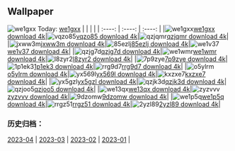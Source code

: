 ## Wallpaper
![we1gxx](https://w.wallhaven.cc/full/we/wallhaven-we1gxx.jpg) Today: [we1gxx](https://th.wallhaven.cc/small/we/we1gxx.jpg)
|      |      |      |
| :----: | :----: | :----: |
|![we1gxx](https://th.wallhaven.cc/small/we/we1gxx.jpg)[we1gxx download 4k](https://wallhaven.cc/w/we1gxx)|![vqzo85](https://th.wallhaven.cc/small/vq/vqzo85.jpg)[vqzo85 download 4k](https://wallhaven.cc/w/vqzo85)|![qzjqmr](https://th.wallhaven.cc/small/qz/qzjqmr.jpg)[qzjqmr download 4k](https://wallhaven.cc/w/qzjqmr)|
|![jxww3m](https://th.wallhaven.cc/small/jx/jxww3m.jpg)[jxww3m download 4k](https://wallhaven.cc/w/jxww3m)|![85ezlj](https://th.wallhaven.cc/small/85/85ezlj.jpg)[85ezlj download 4k](https://wallhaven.cc/w/85ezlj)|![we1v37](https://th.wallhaven.cc/small/we/we1v37.jpg)[we1v37 download 4k](https://wallhaven.cc/w/we1v37)|
|![qzjg7d](https://th.wallhaven.cc/small/qz/qzjg7d.jpg)[qzjg7d download 4k](https://wallhaven.cc/w/qzjg7d)|![we1wmr](https://th.wallhaven.cc/small/we/we1wmr.jpg)[we1wmr download 4k](https://wallhaven.cc/w/we1wmr)|![l8zyr2](https://th.wallhaven.cc/small/l8/l8zyr2.jpg)[l8zyr2 download 4k](https://wallhaven.cc/w/l8zyr2)|
|![7p9zye](https://th.wallhaven.cc/small/7p/7p9zye.jpg)[7p9zye download 4k](https://wallhaven.cc/w/7p9zye)|![1p1ek3](https://th.wallhaven.cc/small/1p/1p1ek3.jpg)[1p1ek3 download 4k](https://wallhaven.cc/w/1p1ek3)|![rrg9d7](https://th.wallhaven.cc/small/rr/rrg9d7.jpg)[rrg9d7 download 4k](https://wallhaven.cc/w/rrg9d7)|
|![o5ylrm](https://th.wallhaven.cc/small/o5/o5ylrm.jpg)[o5ylrm download 4k](https://wallhaven.cc/w/o5ylrm)|![yx569l](https://th.wallhaven.cc/small/yx/yx569l.jpg)[yx569l download 4k](https://wallhaven.cc/w/yx569l)|![kxzxe7](https://th.wallhaven.cc/small/kx/kxzxe7.jpg)[kxzxe7 download 4k](https://wallhaven.cc/w/kxzxe7)|
|![yx5gzl](https://th.wallhaven.cc/small/yx/yx5gzl.jpg)[yx5gzl download 4k](https://wallhaven.cc/w/yx5gzl)|![qzjk3d](https://th.wallhaven.cc/small/qz/qzjk3d.jpg)[qzjk3d download 4k](https://wallhaven.cc/w/qzjk3d)|![qzjoo5](https://th.wallhaven.cc/small/qz/qzjoo5.jpg)[qzjoo5 download 4k](https://wallhaven.cc/w/qzjoo5)|
|![we13qx](https://th.wallhaven.cc/small/we/we13qx.jpg)[we13qx download 4k](https://wallhaven.cc/w/we13qx)|![zyzvvv](https://th.wallhaven.cc/small/zy/zyzvvv.jpg)[zyzvvv download 4k](https://wallhaven.cc/w/zyzvvv)|![9dzomw](https://th.wallhaven.cc/small/9d/9dzomw.jpg)[9dzomw download 4k](https://wallhaven.cc/w/9dzomw)|
|![we1p5q](https://th.wallhaven.cc/small/we/we1p5q.jpg)[we1p5q download 4k](https://wallhaven.cc/w/we1p5q)|![rrgz51](https://th.wallhaven.cc/small/rr/rrgz51.jpg)[rrgz51 download 4k](https://wallhaven.cc/w/rrgz51)|![2yzl89](https://th.wallhaven.cc/small/2y/2yzl89.jpg)[2yzl89 download 4k](https://wallhaven.cc/w/2yzl89)|

### 历史归档：
[2023-04](https://github.com/april-projects/april-wallpaper/tree/main/picture/2023-04/) | [2023-03](https://github.com/april-projects/april-wallpaper/tree/main/picture/2023-03/) | [2023-02](https://github.com/april-projects/april-wallpaper/tree/main/picture/2023-02/) | [2023-01](https://github.com/april-projects/april-wallpaper/tree/main/picture/2023-01/) | 